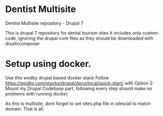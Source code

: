 # Dentist Multisite
Dentist Multisite repository - Drupal 7


This is drupal 7 repository for dental tourism sites
It includes only custom code, ignoring the drupal core files as they should be downloaded with drush/composer

# Setup using docker.

Use this wodby drupal based docker stack
Follow https://wodby.com/stacks/drupal/docs/local/quick-start/
with Option 2: Mount my Drupal Codebase part, following every step should make no problems with running docker.

As this is multisite, dont forget to set sites.php file in sites/all to match domain. That is all.
